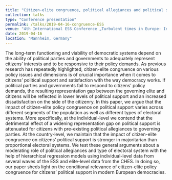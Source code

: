 ```yaml
---
title: "Citizen-elite congruence, political allegiances and political support in Europe. (w/ Caroline Hahn)"
collection: talks
type: "Conference presentation"
permalink: /talks/2019-04-16-congruence-ESS
venue: "4th International ESS Conference „Turbulent times in Europe: Instability, insecurity and inequality“"
date: 2019-04-16
location: "Mannheim, Germany"
---
```


The long-term functioning and viability of democratic systems depend on the ability of political parties and governments to adequately represent citizens’ interests and to be responsive to their policy demands. As previous research has repeatedly highlighted, citizen-elite congruence on various policy issues and dimensions is of crucial importance when it comes to citizens’ political support and satisfaction with the way democracy works. If political parties and governments fail to respond to citizens’ policy demands, the resulting representation gap between the governing elite and citizens will be reflected in lower levels of political support and an increased dissatisfaction on the side of the citizenry. In this paper, we argue that the impact of citizen-elite policy congruence on political support varies across different segments of the population as well as different types of electoral systems. More specifically, at the individual-level we contend that the detrimental effect of a widening representation gap on political support is attenuated for citizens with pre-existing political allegiances to governing parties. At the country-level, we maintain that the impact of citizen-elite congruence on citizens’ political support is stronger in majoritarian than proportional electoral systems. We test these general arguments about a moderating role of political allegiances and type of electoral system with the help of hierarchical regression models using individual-level data from several waves of the ESS and elite-level data from the CHES. In doing so, our paper sheds light on the conditional relevance of citizen-elite policy congruence for citizens’ political support in modern European democracies.
